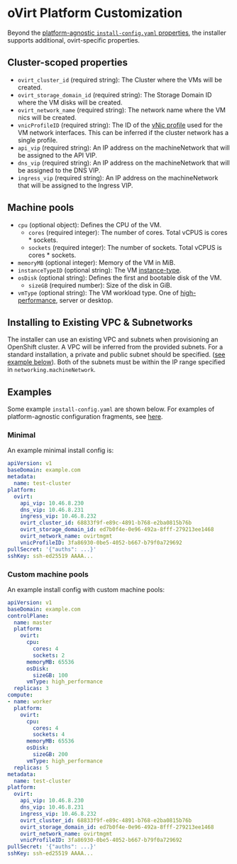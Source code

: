 # oVirt Platform Customization

Beyond the [platform-agnostic `install-config.yaml` properties](../customization.md#platform-customization), the installer supports additional, ovirt-specific properties.

## Cluster-scoped properties

* `ovirt_cluster_id` (required string): The Cluster where the VMs will be created.
* `ovirt_storage_domain_id` (required string): The Storage Domain ID where the VM disks will be created.
* `ovirt_network_name` (required string): The network name where the VM nics will be created.
* `vnicProfileID` (required string): The ID of the [vNic profile][vnic-profile] used for the VM network interfaces.
    This can be inferred if the cluster network has a single profile.
* `api_vip` (required string): An IP address on the machineNetwork that will be assigned to the API VIP.
* `dns_vip` (required string): An IP address on the machineNetwork that will be assigned to the DNS VIP.
* `ingress_vip` (required string): An IP address on the machineNetwork that will be assigned to the Ingress VIP.

## Machine pools

* `cpu` (optional object): Defines the CPU of the VM.
    * `cores` (required integer): The number of cores. Total vCPUS is cores * sockets.
    * `sockets` (required integer): The number of sockets. Total vCPUS is cores * sockets.
* `memoryMB` (optional integer): Memory of the VM in MiB.
* `instanceTypeID` (optional string): The VM [instance-type][instance-type].
* `osDisk` (optional string): Defines the first and bootable disk of the VM.
    * `sizeGB` (required number): Size of the disk in GiB.
* `vmType` (optional string): The VM workload type. One of [high-performance][high-perf], server or desktop.  


## Installing to Existing VPC & Subnetworks

The installer can use an existing VPC and subnets when provisioning an OpenShift cluster. A VPC will be inferred from the provided subnets. For a standard installation, a private and public subnet should be specified. ([see example below](#pre-existing-vpc--subnets)). Both of the subnets must be within the IP range specified in `networking.machineNetwork`. 

## Examples

Some example `install-config.yaml` are shown below.
For examples of platform-agnostic configuration fragments, see [here](../customization.md#examples).

### Minimal

An example minimal install config is:

```yaml
apiVersion: v1
baseDomain: example.com
metadata:
  name: test-cluster
platform:
  ovirt:
    api_vip: 10.46.8.230
    dns_vip: 10.46.8.231
    ingress_vip: 10.46.8.232
    ovirt_cluster_id: 68833f9f-e89c-4891-b768-e2ba0815b76b
    ovirt_storage_domain_id: ed7b0f4e-0e96-492a-8fff-279213ee1468
    ovirt_network_name: ovirtmgmt
    vnicProfileID: 3fa86930-0be5-4052-b667-b79f0a729692
pullSecret: '{"auths": ...}'
sshKey: ssh-ed25519 AAAA...
```

### Custom machine pools

An example install config with custom machine pools:

```yaml
apiVersion: v1
baseDomain: example.com
controlPlane:
  name: master
  platform:
    ovirt:
      cpu:
        cores: 4
        sockets: 2
      memoryMB: 65536
      osDisk:
        sizeGB: 100
      vmType: high_performance
  replicas: 3
compute:
- name: worker
  platform:
    ovirt:
      cpu:
        cores: 4
        sockets: 4
      memoryMB: 65536
      osDisk:
        sizeGB: 200
      vmType: high_performance
  replicas: 5
metadata:
  name: test-cluster
platform:
  ovirt:
    api_vip: 10.46.8.230
    dns_vip: 10.46.8.231
    ingress_vip: 10.46.8.232
    ovirt_cluster_id: 68833f9f-e89c-4891-b768-e2ba0815b76b
    ovirt_storage_domain_id: ed7b0f4e-0e96-492a-8fff-279213ee1468
    ovirt_network_name: ovirtmgmt
    vnicProfileID: 3fa86930-0be5-4052-b667-b79f0a729692
pullSecret: '{"auths": ...}'
sshKey: ssh-ed25519 AAAA...
```

[instance-type]: https://www.ovirt.org/develop/release-management/features/virt/instance-types.html
[vnic-profile]: https://www.ovirt.org/develop/release-management/features/sla/vnic-profiles.html
[high-perf]: https://www.ovirt.org/develop/release-management/features/virt/high-performance-vm.html
